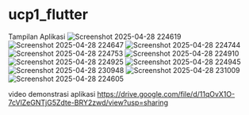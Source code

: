 # ucp1_flutter

Tampilan Aplikasi
![Screenshot 2025-04-28 224619](https://github.com/user-attachments/assets/c77e1852-6610-43cd-8c46-da7a1aa13374)
![Screenshot 2025-04-28 224647](https://github.com/user-attachments/assets/0210e8db-2881-4b82-9741-60b81877bde6)
![Screenshot 2025-04-28 224744](https://github.com/user-attachments/assets/87c11a2f-7dfd-45b0-97c5-c8bcb59076bb)
![Screenshot 2025-04-28 224753](https://github.com/user-attachments/assets/8415d3d0-59ea-4e0f-aaf7-1233b5ed7ce8)
![Screenshot 2025-04-28 224910](https://github.com/user-attachments/assets/54f5d526-2c9b-485b-955c-145d2218fa15)
![Screenshot 2025-04-28 224925](https://github.com/user-attachments/assets/10099ca1-1ac5-4445-a3b2-283f02225b96)
![Screenshot 2025-04-28 224945](https://github.com/user-attachments/assets/1c06e8c0-3e4c-4d4d-b5eb-e80f90ef8af5)
![Screenshot 2025-04-28 230948](https://github.com/user-attachments/assets/98949e7f-7c6b-4b78-8844-b51a45854a3e)
![Screenshot 2025-04-28 231009](https://github.com/user-attachments/assets/4834a313-1834-4c30-a1c9-9ff0a8232aaa)
![Screenshot 2025-04-28 224605](https://github.com/user-attachments/assets/b489e4d0-add8-4492-99bb-c81c75eaf2d9)

video demonstrasi aplikasi
https://drive.google.com/file/d/11qOvX1O-7cVlZeGNTjG5Zdte-BRY2zwd/view?usp=sharing
